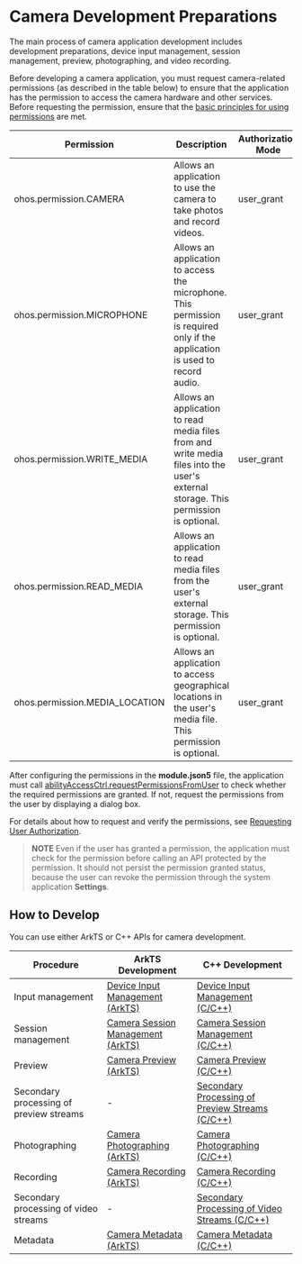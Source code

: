 # Camera Development Preparations

The main process of camera application development includes development preparations, device input management, session management, preview, photographing, and video recording.

Before developing a camera application, you must request camera-related permissions (as described in the table below) to ensure that the application has the permission to access the camera hardware and other services. Before requesting the permission, ensure that the [basic principles for using permissions](../../security/AccessToken/app-permission-mgmt-overview.md#basic-principles-for-using-permissions) are met.


| Permission| Description| Authorization Mode| 
| -------- | -------- | -------- |
| ohos.permission.CAMERA | Allows an application to use the camera to take photos and record videos.| user_grant | 
| ohos.permission.MICROPHONE | Allows an application to access the microphone.<br>This permission is required only if the application is used to record audio.| user_grant | 
| ohos.permission.WRITE_MEDIA | Allows an application to read media files from and write media files into the user's external storage. This permission is optional.| user_grant | 
| ohos.permission.READ_MEDIA | Allows an application to read media files from the user's external storage. This permission is optional.| user_grant | 
| ohos.permission.MEDIA_LOCATION | Allows an application to access geographical locations in the user's media file. This permission is optional.| user_grant | 


After configuring the permissions in the **module.json5** file, the application must call [abilityAccessCtrl.requestPermissionsFromUser](../../reference/apis-ability-kit/js-apis-abilityAccessCtrl.md#requestpermissionsfromuser9) to check whether the required permissions are granted. If not, request the permissions from the user by displaying a dialog box.


For details about how to request and verify the permissions, see [Requesting User Authorization](../../security/AccessToken/request-user-authorization.md).


> **NOTE**
> Even if the user has granted a permission, the application must check for the permission before calling an API protected by the permission. It should not persist the permission granted status, because the user can revoke the permission through the system application **Settings**.

## How to Develop

You can use either ArkTS or C++ APIs for camera development.

| Procedure| ArkTS Development| C++ Development|
| ------- | ------------- | --------- |
| Input management| [Device Input Management (ArkTS)](camera-device-input.md)| [Device Input Management (C/C++)](native-camera-device-input.md)|
| Session management| [Camera Session Management (ArkTS)](camera-session-management.md)| [Camera Session Management (C/C++)](native-camera-session-management.md)|
| Preview | [Camera Preview (ArkTS)](camera-preview.md)| [Camera Preview (C/C++)](native-camera-preview.md)|
| Secondary processing of preview streams| -  | [Secondary Processing of Preview Streams (C/C++)](native-camera-preview-imageReceiver.md)|
| Photographing| [Camera Photographing (ArkTS)](camera-shooting.md)| [Camera Photographing (C/C++)](native-camera-shooting.md)|
| Recording| [Camera Recording (ArkTS)](camera-recording.md)| [Camera Recording (C/C++)](native-camera-recording.md)|
| Secondary processing of video streams| - | [Secondary Processing of Video Streams (C/C++)](native-camera-recording-imageReceiver.md)|
| Metadata| [Camera Metadata (ArkTS)](camera-metadata.md)| [Camera Metadata (C/C++)](native-camera-metadata.md)|
